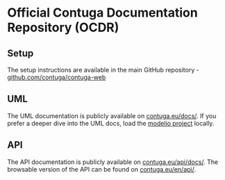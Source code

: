 # Official Contuga Documentation Repository (OCDR)

## Setup

The setup instructions are available in the main GitHub repository - [github.com/contuga/contuga-web](https://github.com/contuga/contuga-web/blob/master/README.md#setup)

## UML

The UML documentation is publicly available on [contuga.eu/docs/](https://www.contuga.eu/docs/).
If you prefer a deeper dive into the UML docs, load the [modelio project](modelio-project) locally.

## API

The API documentation is publicly available on [contuga.eu/api/docs/](https://www.contuga.eu/api/docs/). The browsable version of the API can be found on [contuga.eu/en/api/](https://www.contuga.eu/en/api/).
